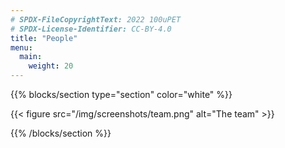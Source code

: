 ```yaml
---
# SPDX-FileCopyrightText: 2022 100uPET
# SPDX-License-Identifier: CC-BY-4.0
title: "People"
menu:
  main:
    weight: 20
---
```



{{% blocks/section type="section" color="white" %}}

{{< figure src="/img/screenshots/team.png" alt="The team" >}}

{{% /blocks/section %}}
